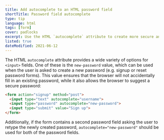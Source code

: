 ```yaml
---
title: Add autocomplete to an HTML password field
shortTitle: Password field autocomplete
type: tip
language: html
tags: [form]
cover: padlocks
excerpt: Use the HTML `autocomplete` attribute to create more secure and accessible password fields.
listed: true
dateModified: 2021-06-12
---
```


The HTML `autocomplete` attribute provides a wide variety of options for `<input>` fields. One of these is the `new-password` value, which can be used when the user is asked to create a new password (e.g. signup or reset password forms). This value ensures that the browser will not accidentally fill in an existing password, while it also allows the browser to suggest a secure password:

```html
<form action="signup" method="post">
  <input type="text" autocomplete="username">
  <input type="password" autocomplete="new-password">
  <input type="submit" value="Sign up">
</form>
```

Additionally, if the form contains a second password field asking the user to retype the newly created password, `autocomplete="new-password"` should be used for both of the password fields.
